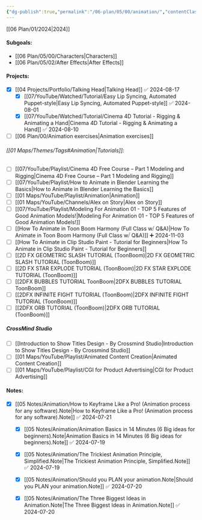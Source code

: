 ```yaml
---
{"dg-publish":true,"permalink":"/06-plan/05/00/animation/","contentClasses":"daily page-cyan Wednesday","tags":["goal"],"noteIcon":"","created":"2025-01-21T01:20:17.341+10:00","updated":"2025-01-28T04:27:39.173+10:00"}
---
```


[[06 Plan/01/2024\|2024]]
#### Subgoals:
- [[06 Plan/05/00/Characters\|Characters]]
- [[06 Plan/05/02/After Effects\|After Effects]]
#### Projects:
- [x] [[04 Projects/Portfolio/Talking Head\|Talking Head]] ✅ 2024-08-17
	- [x] [[07/YouTube/Watched/Tutorial/Easy Lip Syncing, Automated Puppet-style\|Easy Lip Syncing, Automated Puppet-style]] ✅ 2024-08-01
	- [x] [[07/YouTube/Watched/Tutorial/Cinema 4D Tutorial - Rigging & Animating a Hand\|Cinema 4D Tutorial - Rigging & Animating a Hand]] ✅ 2024-08-10
- [ ] [[06 Plan/00/Animation exercises\|Animation exercises]]
###### [[01 Maps/Themes/Tags#Animation\|Tutorials]]:
- [ ] [[07/YouTube/Playlist/Cinema 4D Free Course – Part 1 Modeling and Rigging\|Cinema 4D Free Course – Part 1 Modeling and Rigging]]
- [ ] [[07/YouTube/Playlist/How to Animate in Blender Learning the Basics\|How to Animate in Blender Learning the Basics]]
- [ ] [[01 Maps/YouTube/Playlist/Animation\|Animation]]
- [ ] [[01 Maps/YouTube/Channels/Alex on Story\|Alex on Story]]
- [ ] [[07/YouTube/Playlist/Modeling For Animation 01 - TOP 5 Features of Good Animation Models!\|Modeling For Animation 01 - TOP 5 Features of Good Animation Models!]]
- [ ] [[How To Animate in Toon Boom Harmony (Full Class w⧸ Q&A)\|How To Animate in Toon Boom Harmony (Full Class w⧸ Q&A)]] ➕ 2024-11-03
- [ ] [[How To Animate in Clip Studio Paint - Tutorial for Beginners\|How To Animate in Clip Studio Paint - Tutorial for Beginners]]
- [ ] [[2D FX GEOMETRIC SLASH TUTORIAL (ToonBoom)\|2D FX GEOMETRIC SLASH TUTORIAL (ToonBoom)]]
- [ ] [[2D FX STAR EXPLODE TUTORIAL (ToonBoom)\|2D FX STAR EXPLODE TUTORIAL (ToonBoom)]]
- [ ] [[2DFX BUBBLES TUTORIAL ToonBoom\|2DFX BUBBLES TUTORIAL ToonBoom]]
- [ ] [[2DFX INFINITE FIGHT TUTORIAL (ToonBoom)\|2DFX INFINITE FIGHT TUTORIAL (ToonBoom)]]
- [ ] [[2DFX ORB TUTORIAL (ToonBoom)\|2DFX ORB TUTORIAL (ToonBoom)]]
##### CrossMind Studio
- [ ] [[Introduction to Show Titles Design - By Crossmind Studio\|Introduction to Show Titles Design - By Crossmind Studio]]
- [ ] [[01 Maps/YouTube/Playlist/Animated Content Creation\|Animated Content Creation]]
- [ ] [[01 Maps/YouTube/Playlist/CGI for Product Advertising\|CGI for Product Advertising]]
#### Notes:
- [x] [[05 Notes/Animation/How to Keyframe Like a Pro! (Animation process for any software).Note\|How to Keyframe Like a Pro! (Animation process for any software).Note]]  ✅ 2024-07-21
	- [x] [[05 Notes/Animation/Animation Basics in 14 Minutes (6 Big ideas for beginners).Note\|Animation Basics in 14 Minutes (6 Big ideas for beginners).Note]] ✅ 2024-07-19
	- [x] [[05 Notes/Animation/The Trickiest Animation Principle, Simplified.Note\|The Trickiest Animation Principle, Simplified.Note]] ✅ 2024-07-19
	- [x] [[05 Notes/Animation/Should you PLAN your animation.Note\|Should you PLAN your animation.Note]] ✅ 2024-07-20
	- [x] [[05 Notes/Animation/The Three Biggest Ideas in Animation.Note\|The Three Biggest Ideas in Animation.Note]]  ✅ 2024-07-20

